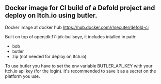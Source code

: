 ## Docker image for CI build of a Defold project and deploy on Itch.io using butler.

Docker image at docker hub
https://hub.docker.com/r/secuter/defold-ci

Built on top of openjdk:17-jdk-bullseye, it includes intalled in path:
- bob
- butler
- zip (not needed for deploy on Itch.io)

To use butler you have to set the env variable BUTLER_API_KEY with your Itch.io api key (for the login).
It's recommended to save it as a secret on the platform you use.
